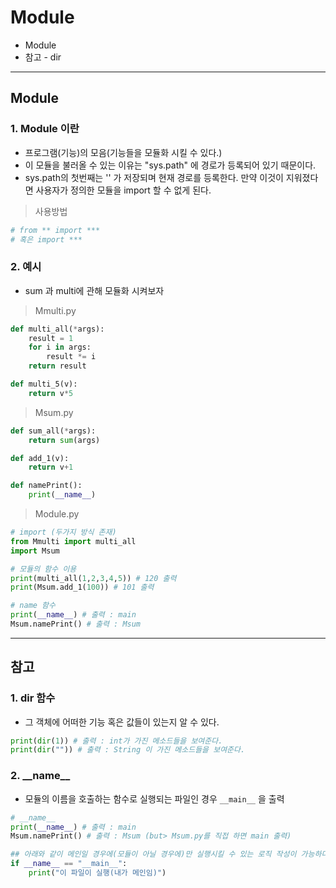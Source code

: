 # Module
  - Module
  - 참고 - dir

---

## Module
  ### 1. Module 이란
  - 프로그램(기능)의 모음(기능들을 모듈화 시킬 수 있다.)
  - 이 모듈을 불러올 수 있는 이유는 "sys.path" 에 경로가 등록되어 있기 때문이다.
  - sys.path의 첫번째는 '' 가 저장되며 현재 경로를 등록한다. 만약 이것이 지워졌다면 사용자가 정의한 모듈을 import 할 수 없게 된다.

  > 사용방법

  ```Python
  # from ** import ***
  # 혹은 import ***
  ```

  ### 2. 예시
  - sum 과 multi에 관해 모듈화 시켜보자

  > Mmulti.py

  ```Python
  def multi_all(*args):
      result = 1
      for i in args:
          result *= i
      return result

  def multi_5(v):
      return v*5

  ```

  > Msum.py

  ```Python
  def sum_all(*args):
      return sum(args)

  def add_1(v):
      return v+1

  def namePrint():
      print(__name__)
  ```

  > Module.py

  ```Python
  # import (두가지 방식 존재)
  from Mmulti import multi_all
  import Msum

  # 모듈의 함수 이용
  print(multi_all(1,2,3,4,5)) # 120 출력
  print(Msum.add_1(100)) # 101 출력

  # name 함수
  print(__name__) # 출력 : main
  Msum.namePrint() # 출력 : Msum
  ```
---

## 참고
  ### 1. dir 함수
  - 그 객체에 어떠한 기능 혹은 값들이 있는지 알 수 있다.

  ```Python
  print(dir(1)) # 출력 : int가 가진 메소드들을 보여준다.
  print(dir("")) # 출력 : String 이 가진 메소드들을 보여준다.
  ```

  ### 2. \_\_name\_\_
  - 모듈의 이름을 호출하는 함수로 실행되는 파일인 경우 `__main__` 을 출력

  ```Python
  # __name__
  print(__name__) # 출력 : main
  Msum.namePrint() # 출력 : Msum (but> Msum.py를 직접 하면 main 출력)

  ## 아래와 같이 메인일 경우에(모듈이 아닐 경우에)만 실행시킬 수 있는 로직 작성이 가능하다.
  if __name__ == "__main__":
      print("이 파일이 실행(내가 메인임)")
  ```
